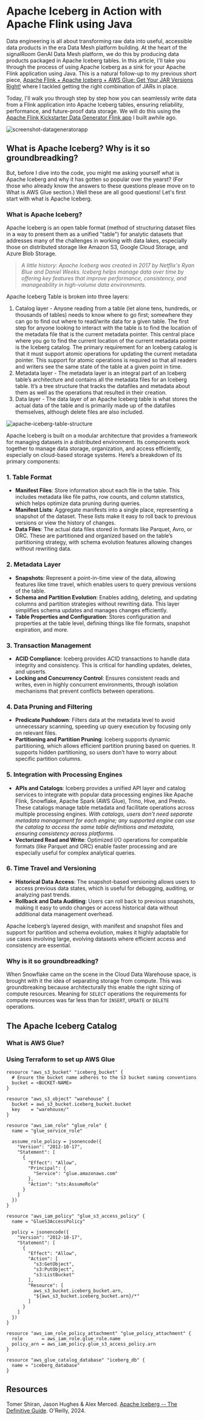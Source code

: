 # Apache Iceberg in Action with Apache Flink using Java
Data engineering is all about transforming raw data into useful, accessible data products in the era Data Mesh platform building. At the heart of the signalRoom GenAI Data Mesh platform, we do this by producing data products packaged in Apache Iceberg tables.  In this article, I'll take you through the process of using Apache Iceberg as a sink for your Apache Flink application using Java. This is a natural follow-up to my previous short piece, [Apache Flink + Apache Iceberg + AWS Glue: Get Your JAR Versions Right!](https://thej3.com/apache-flink-apache-iceberg-aws-glue-get-your-jar-versions-right-805041abef11) where I tackled getting the right combination of JARs in place.

Today, I'll walk you through step by step how you can seamlessly write data from a Flink application into Apache Iceberg tables, ensuring reliability, performance, and future-proof data storage. We will do this using the [Apache Flink Kickstarter Data Generator Flink app](https://github.com/j3-signalroom/apache_flink-kickstarter/blob/main/java/app/src/main/java/kickstarter/DataGeneratorApp.java) I built awhile ago.

![screenshot-datageneratorapp](images/screenshot-datageneratorapp.png)

## What is Apache Iceberg?  Why is it so groundbreadking?
But, before I dive into the code, you might me asking yourself what is Apache Iceberg and why it has gotten so popular over the yearst?  (For those who already know the answers to these questions please move on to What is AWS Glue section.)  Well these are all good questions!  Let's first start with what is Apache Iceberg.  

### What is Apache Iceberg?
Apache Iceberg is an open table format (method of structuring dataset files in a way to present them as a unified "table") for analytic datasets that addresses many of the challenges in working with data lakes, especially those on distributed storage like Amazon S3, Google Cloud Storage, and Azure Blob Storage. 

> _A little history:  Apache Iceberg was created in 2017 by Netflix's Ryan Blue and Daniel Weeks.  Iceberg helps manage data over time by offering key features that improve performance, consistency, and manageability in high-volume data environments._


Apache Iceberg Table is broken into three layers:
1. Catalog layer - Anyone reading from a table (let alone tens, hundreds, or thousands of tables) needs to know where to go first; somewhere they can go to find out where to read/write data for a given table. The first step for anyone looking to interact with the table is to find the location of the metadata file that is the current metadata pointer.  This central place where you go to find the current location of the current metadata pointer is the Iceberg catalog. The primary requirement for an Iceberg catalog is that it must support atomic operations for updating the current metadata pointer. This
support for atomic operations is required so that all readers and writers see the same state of the table at a given point in time.
2. Metadata layer - The metadata layer is an integral part of an Iceberg table’s architecture and contains all the metadata files for an Iceberg table. It’s a tree structure that tracks the datafiles and metadata about them as well as the operations that resulted in their creation.
3. Data layer - The data layer of an Apache Iceberg table is what stores the actual data of the table and is primarily made up of the datafiles themselves, although delete files are also included.

![apache-iceberg-table-structure](images/apache-iceberg-table-structure.png)

Apache Iceberg is built on a modular architecture that provides a framework for managing datasets in a distributed environment. Its components work together to manage data storage, organization, and access efficiently, especially on cloud-based storage systems. Here’s a breakdown of its primary components:

### 1. **Table Format**
   - **Manifest Files**: Store information about each file in the table. This includes metadata like file paths, row counts, and column statistics, which helps optimize data pruning during queries.
   - **Manifest Lists**: Aggregate manifests into a single place, representing a snapshot of the dataset. These lists make it easy to roll back to previous versions or view the history of changes.
   - **Data Files**: The actual data files stored in formats like Parquet, Avro, or ORC. These are partitioned and organized based on the table’s partitioning strategy, with schema evolution features allowing changes without rewriting data.

### 2. **Metadata Layer**
   - **Snapshots**: Represent a point-in-time view of the data, allowing features like time travel, which enables users to query previous versions of the table.
   - **Schema and Partition Evolution**: Enables adding, deleting, and updating columns and partition strategies without rewriting data. This layer simplifies schema updates and manages changes efficiently.
   - **Table Properties and Configuration**: Stores configuration and properties at the table level, defining things like file formats, snapshot expiration, and more.

### 3. **Transaction Management**
   - **ACID Compliance**: Iceberg provides ACID transactions to handle data integrity and consistency. This is critical for handling updates, deletes, and upserts.
   - **Locking and Concurrency Control**: Ensures consistent reads and writes, even in highly concurrent environments, through isolation mechanisms that prevent conflicts between operations.

### 4. **Data Pruning and Filtering**
   - **Predicate Pushdown**: Filters data at the metadata level to avoid unnecessary scanning, speeding up query execution by focusing only on relevant files.
   - **Partitioning and Partition Pruning**: Iceberg supports dynamic partitioning, which allows efficient partition pruning based on queries. It supports hidden partitioning, so users don’t have to worry about specific partition columns.

### 5. **Integration with Processing Engines**
   - **APIs and Catalogs**: Iceberg provides a unified API layer and catalog services to integrate with popular data processing engines like Apache Flink, Snowflake, Apache Spark (AWS Glue), Trino, Hive, and Presto. These catalogs manage table metadata and facilitate operations across multiple processing engines.  _With catalogs, users don’t need separate metadata management for each engine; any supported engine can use the catalog to access the same table definitions and metadata, ensuring consistency across platforms._
   - **Vectorized Read and Write**: Optimized I/O operations for compatible formats (like Parquet and ORC) enable faster processing and are especially useful for complex analytical queries.

### 6. **Time Travel and Versioning**
   - **Historical Data Access**: The snapshot-based versioning allows users to access previous data states, which is useful for debugging, auditing, or analyzing past trends.
   - **Rollback and Data Auditing**: Users can roll back to previous snapshots, making it easy to undo changes or access historical data without additional data management overhead.

Apache Iceberg’s layered design, with manifest and snapshot files and support for partition and schema evolution, makes it highly adaptable for use cases involving large, evolving datasets where efficient access and consistency are essential.

### Why is it so groundbreadking?

When Snowflake came on the scene in the Cloud Data Warehouse space, is brought with it the idea of separating storage from compute.  This was groundbreaking because architecturally this enable the right sizing of compute resources.  Meaning for `SELECT` operations the requirements for compute resources was far less than for `INSERT`, `UPDATE` or `DELETE` operations.

## The Apache Iceberg Catalog

### What is AWS Glue?

### Using Terraform to set up AWS Glue
```hcl
resource "aws_s3_bucket" "iceberg_bucket" {
  # Ensure the bucket name adheres to the S3 bucket naming conventions
  bucket = <BUCKET-NAME>
}

resource "aws_s3_object" "warehouse" {
  bucket = aws_s3_bucket.iceberg_bucket.bucket
  key    = "warehouse/"
}

resource "aws_iam_role" "glue_role" {
  name = "glue_service_role"

  assume_role_policy = jsonencode({
    "Version": "2012-10-17",
    "Statement": [
      {
        "Effect": "Allow",
        "Principal": {
          "Service": "glue.amazonaws.com"
        },
        "Action": "sts:AssumeRole"
      }
    ]
  })
}

resource "aws_iam_policy" "glue_s3_access_policy" {
  name = "GlueS3AccessPolicy"

  policy = jsonencode({
    "Version": "2012-10-17",
    "Statement": [
      {
        "Effect": "Allow",
        "Action": [
          "s3:GetObject",
          "s3:PutObject",
          "s3:ListBucket"
        ],
        "Resource": [
          aws_s3_bucket.iceberg_bucket.arn,
          "${aws_s3_bucket.iceberg_bucket.arn}/*"
        ]
      }
    ]
  })
}

resource "aws_iam_role_policy_attachment" "glue_policy_attachment" {
  role       = aws_iam_role.glue_role.name
  policy_arn = aws_iam_policy.glue_s3_access_policy.arn
}

resource "aws_glue_catalog_database" "iceberg_db" {
  name = "iceberg_database"
}
```


## Resources
Tomer Shiran, Jason Hughes & Alex Merced. [Apache Iceberg -- The Definitive Guide](https://www.dremio.com/wp-content/uploads/2023/02/apache-iceberg-TDG_ER1.pdf).  O'Reilly, 2024.
